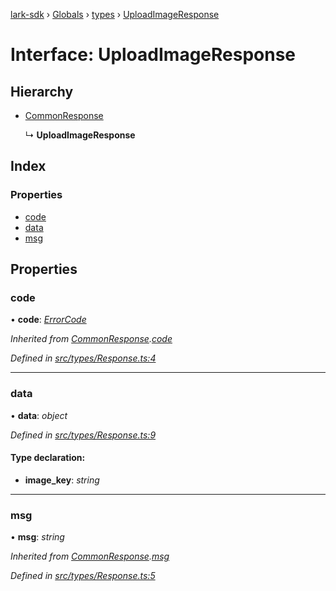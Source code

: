 [lark-sdk](../README.md) › [Globals](../globals.md) › [types](../modules/types.md) › [UploadImageResponse](types.uploadimageresponse.md)

# Interface: UploadImageResponse

## Hierarchy

* [CommonResponse](types.commonresponse.md)

  ↳ **UploadImageResponse**

## Index

### Properties

* [code](types.uploadimageresponse.md#code)
* [data](types.uploadimageresponse.md#data)
* [msg](types.uploadimageresponse.md#msg)

## Properties

###  code

• **code**: *[ErrorCode](../modules/types.md#errorcode)*

*Inherited from [CommonResponse](types.commonresponse.md).[code](types.commonresponse.md#code)*

*Defined in [src/types/Response.ts:4](https://github.com/TbhT/lark-sdk/blob/5ecb791/src/types/Response.ts#L4)*

___

###  data

• **data**: *object*

*Defined in [src/types/Response.ts:9](https://github.com/TbhT/lark-sdk/blob/5ecb791/src/types/Response.ts#L9)*

#### Type declaration:

* **image_key**: *string*

___

###  msg

• **msg**: *string*

*Inherited from [CommonResponse](types.commonresponse.md).[msg](types.commonresponse.md#msg)*

*Defined in [src/types/Response.ts:5](https://github.com/TbhT/lark-sdk/blob/5ecb791/src/types/Response.ts#L5)*
